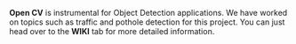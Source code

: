 **Open CV** is instrumental for Object Detection applications. We have worked on topics such as traffic and pothole detection for this project. You can just head over to the **WIKI** tab for more detailed information. 
